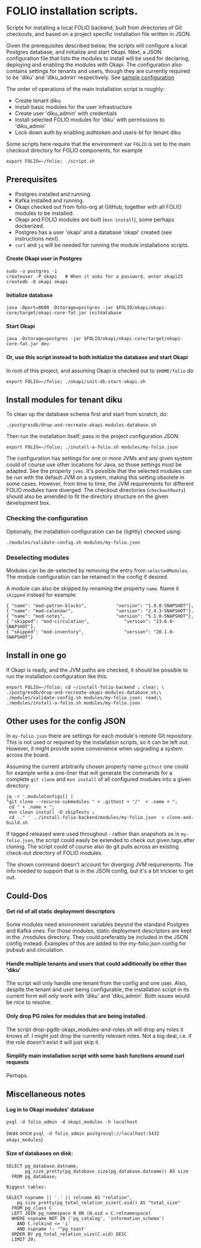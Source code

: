 # FOLIO installation scripts.

Scripts for installing a local FOLIO backend, built from directories of Git checkouts, and based on a project specific installation file written in JSON.

Given the prerequisites described below, the scripts will configure a local Postgres database, and initialize and start Okapi. Next, a JSON configuration file that lists the modules to install will be used for declaring, deploying and enabling the modules with Okapi. The configuration also contains settings for tenants and users, though they are currently required to be 'diku' and 'diku_admin' respectively. See [sample configuration](./modules/my-folio.json) 

The order of operations of the main installation script is roughly:

* Create tenant diku 
* Install basic modules for the user infrastructure
* Create user 'diku_admin' with credentials
* Install selected FOLIO modules for 'diku' with permissions to 'diku_admin' 
* Lock down auth by enabling authtoken and users-bl for tenant diku

Some scripts here require that the environment var `FOLIO` is set to the main checkout directory for FOLIO components, for example

`export FOLIO=~/folio; ./script.sh`

## Prerequisites

* Postgres installed and running.
* Kafka installed and running.
* Okapi checked out from folio-org at GitHub, together with all FOLIO modules to be installed.
* Okapi and FOLIO modules are built (`mvn install`), some perhaps dockerized.
* Postgres has a user 'okapi' and a database 'okapi' created (see instructions next).
* `curl` and `jq` will be needed for running the module installations scripts.

#### Create Okapi user in Postgres

```
sudo -u postgres -i
createuser -P okapi   # When it asks for a password, enter okapi25
createdb -O okapi okapi
```

#### Initialize database

`java -Dport=8600 -Dstorage=postgres -jar $FOLIO/okapi/okapi-core/target/okapi-core-fat.jar initdatabase`

#### Start Okapi 

`java -Dstorage=postgres -jar $FOLIO/okapi/okapi-core/target/okapi-core-fat.jar dev`

#### Or, use this script instead to both initialize the database and start Okapi

In root of this project, and assuming Okapi is checked out to `$HOME/folio` do

`export FOLIO=~/folio; ./okapi/init-db-start-okapi.sh`

## Install modules for tenant diku

To clean up the database schema first and start from scratch, do: 

`./postgresdb/drop-and-recreate-okapi-modules-database.sh`

Then run the installation itself; pass in the project configuration JSON: 

`export FOLIO=~/folio; ./install-a-folio.sh modules/my-folio.json`

The configuration has settings for one or more JVMs and any given system could of course use other locations for Java, so those settings must be adapted. See the property `jvms`. It's possible that the selected modules can be run with the default JVM on a system, making this setting obsolete in some cases. However, from time to time, the JVM requirements for different FOLIO modules have diverged. The checkout directories (`checkoutRoots`) should also be amended to fit the directory structure on the given development box. 

### Checking the configuration 

Optionally, the installation configuration can be (lightly) checked using:

`./modules/validate-config.sh modules/my-folio.json`

### Deselecting modules 

Modules can be de-selected by removing the entry from `selectedModules`. The module configuration can be retained in the config if desired.

A module can also be skipped by renaming the property `name`. Name it `skipped` instead for example:

```
{ "name": "mod-patron-blocks",           "version": "1.9.0-SNAPSHOT"},
{ "name": "mod-calendar",                "version": "2.4.3-SNAPSHOT"},
{ "name": "mod-notes",                   "version": "5.1.0-SNAPSHOT"},
{ "skipped": "mod-circulation",             "version": "23.6.0-SNAPSHOT"},
{ "skipped": "mod-inventory",               "version": "20.1.0-SNAPSHOT"}
```

## Install in one go
If Okapi is ready, and the JVM paths are checked, it should be possible to run the installation configuration like this:

```
export FOLIO=~/folio; cd ~/install-folio-backend ; clear; \
./postgresdb/drop-and-recreate-okapi-modules-database.sh;\
./modules/validate-config.sh modules/my-folio.json; read;\
./modules/install-a-folio.sh modules/my-folio.json
```

## Other uses for the config JSON

In `my-folio.json` there are settings for each module's remote Git repository. This is not used or required by the installation scripts, so it can be left out. However, it might provide some convenience when upgrading a system across the board. 

Assuming the current arbitrarily chosen property name `githost` one could for example write a one-liner that will generate the commands for a complete `git clone` and `mvn install` of all configured modules into a given directory:

```
jq -r '.moduleConfigs[] | 
"git clone --recurse-submodules " + .githost + "/"  + .name + ";
 cd " + .name + ";  
 mvn clean install -D skipTests ; 
 cd .." ' ../install-folio-backend/modules/my-folio.json  > clone-and-build.sh

```

If tagged released were used throughout - rather than snapshots as in `my-folio.json`, the script could easily be extended to check out given tags after cloning. The script could of course also do git pulls across an existing check-out directory of FOLIO modules. 

The shown command doesn't account for diverging JVM requirements. The info needed to support that is in the JSON config, but it's a bit trickier to get out. 

## Could-Dos

#### Get rid of all static deployment descriptors
Some modules need environment variables beyond the standard Postgres and Kafka ones. For those modules, static deployment descriptors are kept in the ./modules directory. They could preferably be included in the JSON config instead. Examples of this are added to the my-folio.json config for pubsub and circulation.

#### Handle multiple tenants and users that could additionally be other than 'diku'
The script will only handle one tenant from the config and one user. Also, despite the tenant and user being configurable, the installation script in its current form will only work with 'diku' and 'diku_admin'. Both issues would be nice to resolve. 

#### Only drop PG roles for modules that are being installed.
The script drop-pgdb-okapi_modules-and-roles.sh will drop any roles it knows of. I might just drop the currently relevant roles. Not a big deal, i.e. if the role doesn't exist it will just skip it. 

#### Simplify main installation script with some bash functions around curl requests
Perhaps. 

## Miscellaneous notes

#### Log in to Okapi modules' database
`psql -U folio_admin -d okapi_modules -h localhost`

(was once `psql -U folio_admin postgresql://localhost:5432 okapi_modules`)

#### Size of databases on disk:

```
SELECT pg_database.datname,  
       pg_size_pretty(pg_database_size(pg_database.datname)) AS size  
  FROM pg_database;

Biggest tables:

SELECT nspname || '.' || relname AS "relation",
    pg_size_pretty(pg_total_relation_size(C.oid)) AS "total_size"
  FROM pg_class C
  LEFT JOIN pg_namespace N ON (N.oid = C.relnamespace)
  WHERE nspname NOT IN ('pg_catalog', 'information_schema')
    AND C.relkind <> 'i'
    AND nspname !~ '^pg_toast'
  ORDER BY pg_total_relation_size(C.oid) DESC
  LIMIT 20;
  
```
